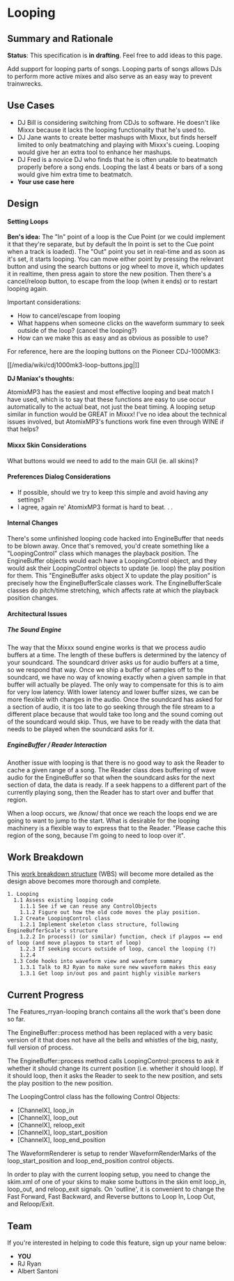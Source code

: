 # Looping

## Summary and Rationale

**Status**: This specification is **in drafting**. Feel free to add
ideas to this page.

Add support for looping parts of songs. Looping parts of songs allows
DJs to perform more active mixes and also serve as an easy way to
prevent trainwrecks.

## Use Cases

  - DJ Bill is considering switching from CDJs to software. He doesn't
    like Mixxx because it lacks the looping functionality that he's used
    to.
  - DJ Jane wants to create better mashups with Mixxx, but finds herself
    limited to only beatmatching and playing with Mixxx's cueing.
    Looping would give her an extra tool to enhance her mashups.
  - DJ Fred is a novice DJ who finds that he is often unable to
    beatmatch properly before a song ends. Looping the last 4 beats or
    bars of a song would give him extra time to beatmatch.
  - **Your use case here**

## Design

#### Setting Loops

**Ben's idea:** The "In" point of a loop is the Cue Point (or we could
implement it that they're separate, but by default the In point is set
to the Cue point when a track is loaded). The "Out" point you set in
real-time and as soon as it's set, it starts looping. You can move
either point by pressing the relevant button and using the search
buttons or jog wheel to move it, which updates it in realtime, then
press again to store the new position. Then there's a cancel/reloop
button, to escape from the loop (when it ends) or to restart looping
again.

Important considerations:

  - How to cancel/escape from looping
  - What happens when someone clicks on the waveform summary to seek
    outside of the loop? (cancel the looping?)
  - How can we make this as easy and as obvious as possible to use?

For reference, here are the looping buttons on the Pioneer CDJ-1000MK3:

[[/media/wiki/cdj1000mk3-loop-buttons.jpg|]]

**DJ Maniax's thoughts:**

AtomixMP3 has the easiest and most effective looping and beat match I
have used, which is to say that these functions are easy to use occur
automatically to the actual beat, not just the beat timing. A looping
setup similar in function would be GREAT in Mixxx\! I've no idea about
the technical issues involved, but AtomixMP3's functions work fine even
through WINE if that helps?

#### Mixxx Skin Considerations

What buttons would we need to add to the main GUI (ie. all skins)?

#### Preferences Dialog Considerations

  - If possible, should we try to keep this simple and avoid having any
    settings?
  - I agree, again re' AtomixMP3 format is hard to beat. . .

#### Internal Changes

There's some unfinished looping code hacked into EngineBuffer that needs
to be blown away. Once that's removed, you'd create something like a
"LoopingControl" class which manages the playback position. The
EngineBuffer objects would each have a LoopingControl object, and they
would ask their LoopingControl objects to update (ie. loop) the play
position for them. This "EngineBuffer asks object X to update the play
position" is precisely how the EngineBufferScale classes work. The
EngineBufferScale classes do pitch/time stretching, which affects rate
at which the playback position changes.

#### Architectural Issues

##### The Sound Engine

The way that the Mixxx sound engine works is that we process audio
buffers at a time. The length of these buffers is determined by the
latency of your soundcard. The soundcard driver asks us for audio
buffers at a time, so we respond that way. Once we ship a buffer of
samples off to the soundcard, we have no way of knowing exactly when a
given sample in that buffer will actually be played. The only way to
compensate for this is to aim for very low latency. With lower latency
and lower buffer sizes, we can be more flexible with changes in the
audio. Once the soundcard has asked for a section of audio, it is too
late to go seeking through the file stream to a different place because
that would take too long and the sound coming out of the soundcard would
skip. Thus, we have to be ready with the data that needs to be played
when the soundcard asks for it.

##### EngineBuffer / Reader Interaction

Another issue with looping is that there is no good way to ask the
Reader to cache a given range of a song. The Reader class does buffering
of wave audio for the EngineBuffer so that when the soundcard asks for
the next section of data, the data is ready. If a seek happens to a
different part of the currently playing song, then the Reader has to
start over and buffer that region.

When a loop occurs, we /know/ that once we reach the loops end we are
going to want to jump to the start. What is desirable for the looping
machinery is a flexible way to express that to the Reader. "Please cache
this region of the song, because I'm going to need to loop over it".

## Work Breakdown

This [work breakdown
structure](http://en.wikipedia.org/wiki/Work_breakdown_structure) (WBS)
will become more detailed as the design above becomes more thorough and
complete.

    1. Looping
      1.1 Assess existing looping code
        1.1.1 See if we can reuse any ControlObjects
        1.1.2 Figure out how the old code moves the play position.
      1.2 Create LoopingControl class
        1.2.1 Implement skeleton class structure, following EngineBufferScale's structure 
        1.2.2 In process() (or similar) function, check if playpos == end of loop (and move playpos to start of loop)
        1.2.3 If seeking occurs outside of loop, cancel the looping (?)
        1.2.4 
      1.3 Code hooks into waveform view and waveform summary
        1.3.1 Talk to RJ Ryan to make sure new waveform makes this easy
        1.3.1 Get loop in/out pos and paint highly visible markers

## Current Progress

The Features\_rryan-looping branch contains all the work that's been
done so far.

The EngineBuffer::process method has been replaced with a very basic
version of it that does not have all the bells and whistles of the big,
nasty, full version of process.

The EngineBuffer::process method calls LoopingControl::process to ask it
whether it should change its current position (i.e. whether it should
loop). If it should loop, then it asks the Reader to seek to the new
position, and sets the play position to the new position.

The LoopingControl class has the following Control Objects:

  - \[ChannelX\], loop\_in 
  - \[ChannelX\], loop\_out
  - \[ChannelX\], reloop\_exit 
  - \[ChannelX\], loop\_start\_position
  - \[ChannelX\], loop\_end\_position

The WaveformRenderer is setup to render WaveformRenderMarks of the
loop\_start\_position and loop\_end\_position control objects.

In order to play with the current looping setup, you need to change the
skim.xml of one of your skins to make some buttons in the skin emit
loop\_in, loop\_out, and reloop\_exit signals. On 'outline', it is
convenient to change the Fast Forward, Fast Backward, and Reverse
buttons to Loop In, Loop Out, and Reloop/Exit.

## Team

If you're interested in helping to code this feature, sign up your name
below:

  - **YOU**
  - RJ Ryan
  - Albert Santoni
